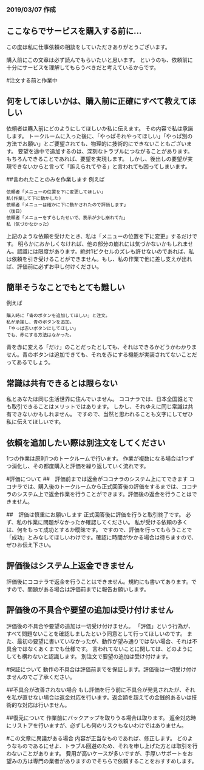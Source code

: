 ### 2019/03/07 作成
## ここならでサービスを購入する前に...

この度は私に仕事依頼の相談をしていただきありがとうございます。

購入前にこの文章は必ず読んでもらいたいと思います。
というのも、依頼前に十分にサービスを理解してもらうべきだと考えているからです。

#注文する前と作業中
## 何をしてほしいかは、購入前に正確にすべて教えてほしい
依頼者は購入前にどのようにしてほしいか私に伝えます。
その内容で私は承諾します。
トークルームに入った後に、「やっぱそれやってほしい」「やっぱ別の方法でお願い」とご要望されても、物理的に技術的にできないこともございます。
要望を途中で追加するのは、深刻なトラブルにつながることがあります。もちろんできることであれば、要望を実現します。
しかし、後出しの要望が実現できないからと言って「訴えられてやる」と言われても困ってしまいます。

##言われたことのみを作業します
例えば
```
依頼者「メニューの位置を下に変更してほしい」
私(作業して下に動かした)
依頼者「メニューは確かに下に動かされたので評価します」
（後日）
依頼者「メニューをずらしたせいで、表示が少し崩れてた」
私（気づかなかった）
```
上記のような依頼を受けたとき、私は「メニューの位置を下に変更」するだけです。
明らかにおかしくなければ、他の部分の崩れには気づかないかもしれません。認識には限度があります。絶対1ピクセルのズレも許せないのであれば、私は依頼を引き受けることができません。もし、私の作業で他に差し支えが出れば、評価前に必ずお申し付けください。

## 簡単そうなことでもとても難しい
例えば
```
購入時に「青のボタンを追加してほしい」と注文。
私が承諾し、青のボタンを追加。
「やっぱ赤いボタンにしてほしい」
でも、赤にする方法はなかった。
```

青を赤に変える「だけ」のことだったとしても、それはできるかどうかわかりません。青のボタンは追加できても、それを赤にする機能が実装されてないことだってあるでしょう。

## 常識は共有できるとは限らない
私とあなたは同じ生活世界に住んでいません。
ココナラでは、日本全国誰とでも取引できることはメリットではあります。
しかし、それゆえに同じ常識は共有できないかもしれません。
ですので、当然と思われることも文字にしてぜひ私に伝えてほしいです。

## 依頼を追加したい際は別注文をしてください
1つの作業は原則1つのトークルームで行います。
作業が複数になる場合は1つずつ消化し、その都度購入と評価を繰り返していく流れです。

#評価について
##　評価前までは返金がココナラのシステム上にてできます
ココナラでは、購入後のトークルームから正式回答後の評価をするまでは、ココナラのシステム上で返金作業を行うことができます。評価後の返金を行うことはできません。

##　評価は慎重にお願いします
正式回答後に評価を行うと取引終了です。
必ず、私の作業に問題がなかったか確認してください。
私が受ける依頼の多くは、何をもって成功とするか曖昧です。
ですので、評価を行ってもらうことで「成功」とみなしてほしいわけです。確認に時間がかかる場合は待ちますので、ぜひお伝え下さい。

## 評価後はシステム上返金できません
評価後にココナラで返金を行うことはできません。規約にも書いてあります。ですので、問題がある場合は評価前までに報告お願いします。

## 評価後の不具合や要望の追加は受け付けません
評価後の不具合や要望の追加は一切受け付けません。
「評価」という行為が、すべて問題ないことを確認しましたという同意として行ってほしいのです。
また、最初の要望に書いていなかったが、動作が望み通りではない場合、それは不具合ではなくあくまでも仕様です。
言われてないことに関しては、どのようにしても構わないと認識します。
別注文で要望の追加は受け付けます。

#保証について
動作の不具合は評価前までを保証します。評価後は一切受け付けませんのでご了承ください。

##不具合が改善されない場合
もし評価を行う前に不具合が発見されたが、それを私が直せない場合は返金対応を行います。返金額を超えての金銭的あるいは技術的な対応は行いません。

##復元について
作業前にバックアップを取りうる場合は取ります。
返金対応時にリストアを行いますが、必ずしも何のリスクもないわけではありません。

#この文章に異議がある場合
内容が正当なものであれば、修正します。
どのようなものであるにせよ、トラブル回避のため、それを申し上げた方とは取引を行わないことがあります。
費用が高いケースが多いですが、手厚いサポートをお望みの方は専門の業者がありますのでそちらで依頼することをおすすめします。